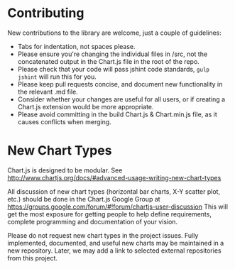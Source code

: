 Contributing
============

New contributions to the library are welcome, just a couple of guidelines:

 * Tabs for indentation, not spaces please.
 * Please ensure you're changing the individual files in /src, not the concatenated output in the Chart.js file in the root of the repo.
 * Please check that your code will pass jshint code standards, `gulp jshint` will run this for you.
 * Please keep pull requests concise, and document new functionality in the relevant .md file.
 * Consider whether your changes are useful for all users, or if creating a Chart.js extension would be more appropriate.
 * Please avoid committing in the build Chart.js & Chart.min.js file, as it causes conflicts when merging.

New Chart Types
===============

Chart.js is designed to be modular. See http://www.chartjs.org/docs/#advanced-usage-writing-new-chart-types

All discussion of new chart types (horizontal bar charts, X-Y scatter plot, etc.) should be done in the Chart.js Google Group at https://groups.google.com/forum/#!forum/chartjs-user-discussion This will get the most exposure for getting people to help define requirements, complete programming and documentation of your vision.

Please do not request new chart types in the project issues. Fully implemented, documented, and useful new charts may be maintained in a new repository. Later, we may add a link to selected external repositories from this project.
